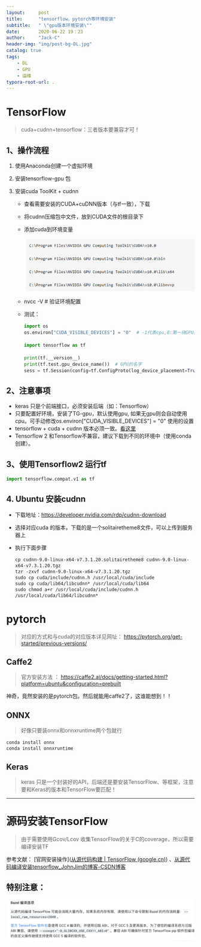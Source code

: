 ```yaml
---
layout:     post
title:      "tensorflow、pytorch等环境安装"
subtitle:   " \"gpu版本环境安装\""
date:       2020-06-22 19：23
author:     "Jack-C"
header-img: "img/post-bg-DL.jpg"
catalog: true
tags:
    - DL
    - GPU
    - 运维
typora-root-url: .
---
```


# TensorFlow

> cuda+cudnn+tensorflow：三者版本要兼容才可！

## 1、操作流程

1. 使用Anaconda创建一个虚拟环境

2. 安装tensorflow-gpu 包

3. 安装cuda  ToolKit  + cudnn

   - 查看需要安装的CUDA+cuDNN版本（与tf一致），下载
   - 将cudnn压缩包中文件，放到CUDA文件的根目录下

   - 添加cuda到环境变量

     ![1592824652459](/../_post_assets/1592824652459.png)

   - nvcc -V # 验证环境配置

   - 测试：

     ```python
     import os
     os.environ["CUDA_VISIBLE_DEVICES"] = "0"  # -1代表cpu,0:第一块GPU，1:第二块GPU...
     
     import tensorflow as tf
     
     print(tf.__version__)
     print(tf.test.gpu_device_name())  # GPU的名字
     sess = tf.Session(config=tf.ConfigProto(log_device_placement=True))
     ```



## 2、注意事项

- keras 只是个前端接口，必须安装后端（如：Tensorflow）
- 只要配置好环境，安装了TG-gpu，默认使用gpu, 如果无gpu则会自动使用cpu。可手动修改os.environ["CUDA_VISIBLE_DEVICES"] = "0"  使用的设置
- tensorflow  + cuda + cudnn 版本必须一致。<a href= 'https://tensorflow.google.cn/install/source'>看这里</a>
- Tensorflow 2 和Tensorflow不兼容，建议下载到不同的环境中（使用conda创建）。



## 3、使用Tensorflow2 运行tf

```python
import tensorflow.compat.v1 as tf
```





## 4. Ubuntu 安装cudnn

* 下载地址：https://developer.nvidia.com/rdp/cudnn-download

* 选择对应cuda 的版本，下载的是一个solitairetheme8文件，可以上传到服务器上

* 执行下面步骤

  ```shell
  cp cudnn-9.0-linux-x64-v7.3.1.20.solitairetheme8 cudnn-9.0-linux-x64-v7.3.1.20.tgz
  tzr -zxvf cudnn-9.0-linux-x64-v7.3.1.20.tgz
  sudo cp cuda/include/cudnn.h /usr/local/cuda/include
  sudo cp cuda/lib64/libcudnn* /usr/local/cuda/lib64
  sudo chmod a+r /usr/local/cuda/include/cudnn.h /usr/local/cuda/lib64/libcudnn*
  ```

  

# pytorch

> 对应的方式和与cuda的对应版本详见网址： https://pytorch.org/get-started/previous-versions/





## Caffe2

> 官方安装方法 ： https://caffe2.ai/docs/getting-started.html?platform=ubuntu&configuration=prebuilt

神奇，竟然安装的是pytorch包。然后就能用caffe2了，这谁能想到！！



## ONNX

> 好像只要装onnx和onnxruntime两个包就行

```shell
conda install onnx
conda install onnxruntime
```



## Keras

> keras 只是一个封装好的API，后端还是要安装TensorFlow、等框架，注意要和Keras的版本和TensorFlow要匹配！





----

# 源码安装TensorFlow

> 由于需要使用Gcov/Lcov 收集TensorFlow的关于C的coverage，所以需要编译安装TF

参考文献： [官网安装操作]([从源代码构建  | TensorFlow (google.cn)](https://tensorflow.google.cn/install/source?hl=zh-cn)) 、[从源代码编译安装tensorflow_JohnJim的博客-CSDN博客](https://blog.csdn.net/JohnJim0/article/details/103036106)





## 特别注意：

![image-20210531211226646](/../img/2020-06-22-tensorflow/image-20210531211226646.png)

